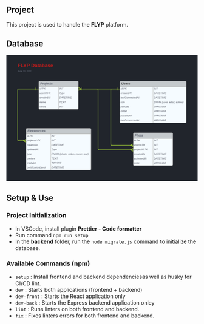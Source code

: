 ## Project

This project is used to handle the **FLYP** platform.

## Database

![FLYP MDC](./.doc/flyp-mcd.png)

## Setup & Use

### Project Initialization

- In VSCode, install plugin **Prettier - Code formatter**
- Run command `npm run setup`
- In the **backend** folder, run the `node migrate.js` command to initialize the database.

### Available Commands (npm)

- `setup` : Install frontend and backend dependenciesas well as husky for CI/CD lint.
- `dev` : Starts both applications (frontend + backend)
- `dev-front` : Starts the React application only
- `dev-back` : Starts the Express backend application onley
- `lint` : Runs linters on both frontend and backend.
- `fix` : Fixes linters errors for both frontend and backend.